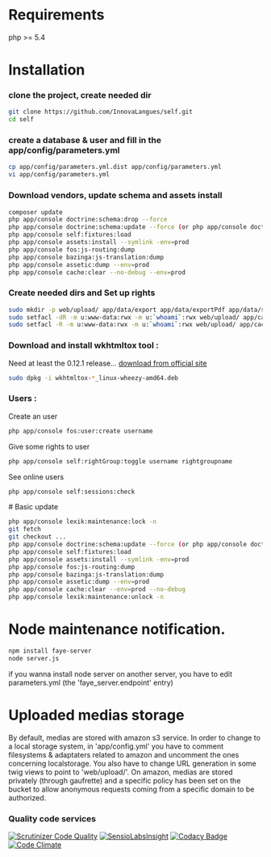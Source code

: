 # Requirements 
php >= 5.4

# Installation

### clone the project, create needed dir
``` bash
git clone https://github.com/InnovaLangues/self.git
cd self
```

### create a database & user and fill in the app/config/parameters.yml
``` bash
cp app/config/parameters.yml.dist app/config/parameters.yml
vi app/config/parameters.yml
```

### Download vendors, update schema and assets install
``` bash
composer update
php app/console doctrine:schema:drop --force
php app/console doctrine:schema:update --force (or php app/console doctrine:migrations:migrate)
php app/console self:fixtures:load
php app/console assets:install --symlink -env=prod
php app/console fos:js-routing:dump
php app/console bazinga:js-translation:dump
php app/console assetic:dump --env=prod
php app/console cache:clear --no-debug --env=prod
```

### Create needed dirs and Set up rights 
``` bash
sudo mkdir -p web/upload/ app/data/export app/data/exportPdf app/data/session app/data/importCsv app/data/user
sudo setfacl -dR -m u:www-data:rwx -m u:`whoami`:rwx web/upload/ app/cache app/logs app/data/
sudo setfacl -R -m u:www-data:rwx -m u:`whoami`:rwx web/upload/ app/cache app/logs app/data/
```

### Download and install wkhtmltox tool  :
Need at least the 0.12.1 release...
[download from official site](http://wkhtmltopdf.org/downloads.html)
``` bash
sudo dpkg -i wkhtmltox-*_linux-wheezy-amd64.deb
```

### Users :
Create an user
``` bash
php app/console fos:user:create username
```
Give some rights to user
``` bash
php app/console self:rightGroup:toggle username rightgroupname
```
See online users
``` bash
php app/console self:sessions:check
```

# Basic update 
``` bash
php app/console lexik:maintenance:lock -n
git fetch
git checkout ...
php app/console doctrine:schema:update --force (or php app/console doctrine:migrations:migrate)
php app/console self:fixtures:load
php app/console assets:install --symlink -env=prod
php app/console fos:js-routing:dump
php app/console bazinga:js-translation:dump
php app/console assetic:dump --env=prod
php app/console cache:clear --env=prod --no-debug
php app/console lexik:maintenance:unlock -n
```

# Node maintenance notification.
``` bash
npm install faye-server
node server.js
```
if you wanna install node server on another server, you have to edit parameters.yml (the 'faye_server.endpoint' entry)


# Uploaded medias storage 
By default, medias are stored with amazon s3 service. In order to change to a local storage system, in 'app/config.yml' you have to comment filesystems & adaptaters related to amazon and uncomment the ones concerning localstorage. You also have to change URL generation in some twig views to point to 'web/upload/'.
On amazon, medias are stored privately (through gaufrette) and a specific policy has been set on the bucket to allow anonymous requests coming from a specific domain to be authorized.

### Quality code services
[![Scrutinizer Code Quality](https://scrutinizer-ci.com/g/InnovaLangues/self/badges/quality-score.png?b=master)](https://scrutinizer-ci.com/g/InnovaLangues/self/?branch=master)
[![SensioLabsInsight](https://insight.sensiolabs.com/projects/128adf45-d4c4-4397-be56-4e1a279f2a38/mini.png)](https://insight.sensiolabs.com/projects/128adf45-d4c4-4397-be56-4e1a279f2a38)
[![Codacy Badge](https://www.codacy.com/project/badge/8121c45e21754233afcace1e6a998b9c)](https://www.codacy.com/app/arnaudbey_2541/self)
[![Code Climate](https://codeclimate.com/github/InnovaLangues/self/badges/gpa.svg)](https://codeclimate.com/github/InnovaLangues/self)
